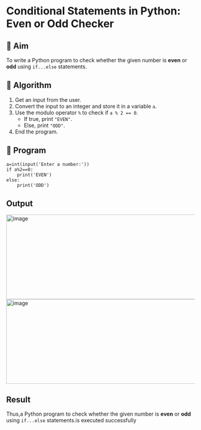 # Conditional Statements in Python: Even or Odd Checker

## 🎯 Aim
To write a Python program to check whether the given number is **even** or **odd** using `if...else` statements.

## 🧠 Algorithm
1. Get an input from the user.
2. Convert the input to an integer and store it in a variable `a`.
3. Use the modulo operator `%` to check if `a % 2 == 0`.
   - If true, print `"EVEN"`.
   - Else, print `"ODD"`.
4. End the program.

## 🧾 Program
```
a=int(input('Enter a number:'))
if a%2==0:
    print('EVEN')
else:
    print('ODD')
```
## Output

<img width="632" height="226" alt="image" src="https://github.com/user-attachments/assets/f4c90360-6290-47ff-afc2-ef8e07427e62" />

<img width="632" height="226" alt="image" src="https://github.com/user-attachments/assets/0afa4276-c6c4-4e6b-a402-c0b8922d003d" />


## Result

Thus,a Python program to check whether the given number is **even** or **odd** using `if...else` statements.is executed successfully
